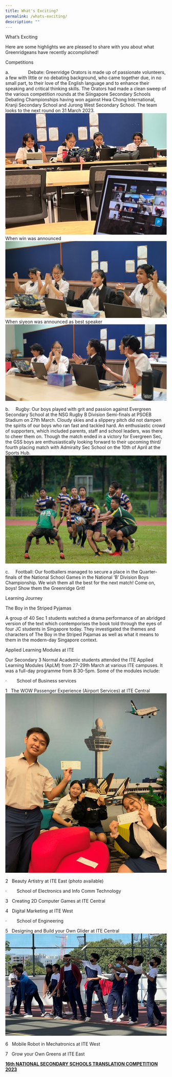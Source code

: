 ```yaml
---
title: What's Exciting?
permalink: /whats-exciting/
description: ""
---
```

What’s Exciting

Here are some highlights we are pleased to share with you about what Greenridgeans have recently accomplished!

Competitions

a.               Debate: Greenridge Orators is made up of passionate volunteers, a few with little or no debating background, who came together due, in no small part, to their love of the English language and to enhance their speaking and critical thinking skills. The Orators had made a clean sweep of the various competition rounds at the Siingapore Secondary Schools Debating Championships having won against Hwa Chong International, Kranji Secondary School and Jurong West Secondary School. The team looks to the next round on 31 March 2023. ![](/images/Whats%20Exciting/debating%20via%20zoom.jpeg)
When win was announced
![](/images/Whats%20Exciting/when%20win%20was%20announced%20p.png)
When siyeon was announced as best speaker
![](/images/Whats%20Exciting/when%20siyeon%20was%20announced%20as%20best%20speaker.jpeg)

b.     Rugby: Our boys played with grit and passion against Evergreen Secondary School at the NSG Rugby B Division Semi-finals at PSOEB Stadium on 27th March. Cloudy skies and a slippery pitch did not dampen the spirits of our boys who ran fast and tackled hard. An enthusiastic crowd of supporters, which included parents, staff and school leaders, was there to cheer them on. Though the match ended in a victory for Evergreen Sec, the GSS boys are enthusiastically looking forward to their upcoming third/ fourth placing match with Admiralty Sec School on the 10th of April at the Sports Hub.  ![](/images/Whats%20Exciting/rugby%20p.png)

c.     Football: Our footballers managed to secure a place in the Quarter-finals of the National School Games in the National ‘B’ Division Boys Championship. We wish them all the best for the next match! Come on, boys! Show them the Greenridge Grit!

Learning Journey

The Boy in the Striped Pyjamas

A group of 40 Sec 1 students watched a drama performance of an abridged version of the text which contemporises the book told through the eyes of four JC students in Singapore today. They investigated the themes and characters of The Boy in the Striped Pajamas as well as what it means to them in the modern-day Singapore context.  

Applied Learning Modules at ITE

Our Secondary 3 Normal Academic students attended the ITE Applied Learning Modules (ApLM) from 27-29th March at various ITE campuses. It was a full-day programme from 8:30-5pm. Some of the modules include:

·        School of Business services

1   The WOW Passenger Experience (Airport Services) at ITE Central ![](/images/Whats%20Exciting/central%20wow.jpg)

2   Beauty Artistry at ITE East (photo available)

·        School of Electronics and Info Comm Technology

3   Creating 2D Computer Games at ITE Central

4   Digital Marketing at ITE West

·        School of Engineering

5   Designing and Build your Own Glider at ITE Central ![](/images/Whats%20Exciting/our%20boys%20trying%20out%20their%20gliders.jfif)

6   Mobile Robot in Mechatronics at ITE West

7   Grow your Own Greens at ITE East

[**16th NATIONAL SECONDARY SCHOOLS TRANSLATION COMPETITION 2023**](/others/news-archive/2023/translation-competition/)